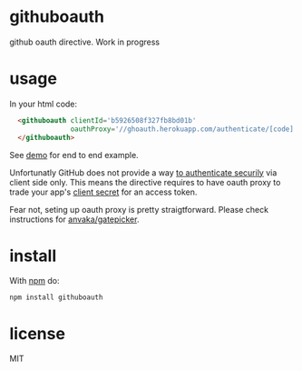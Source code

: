 # githuboauth

github oauth directive. Work in progress

# usage

In your html code:

``` html
  <githuboauth clientId='b5926508f327fb8bd01b'
               oauthProxy='//ghoauth.herokuapp.com/authenticate/[code]'>
  </githuboauth>
```

See [demo](https://github.com/anvaka/githuboauth/tree/master/demo/basic) for 
end to end example.

Unfortunatly GitHub does not provide a way [to authenticate securily](https://developer.github.com/v3/oauth/#web-application-flow)
via client side only. This means the directive requires to have oauth proxy to
trade your app's [client secret](https://developer.github.com/v3/oauth/#github-redirects-back-to-your-site)
for an access token.

Fear not, seting up oauth proxy is pretty straigtforward. Please check instructions
for [anvaka/gatepicker](https://github.com/anvaka/gatekeeper).


# install

With [npm](https://npmjs.org) do:

```
npm install githuboauth
```

# license

MIT
